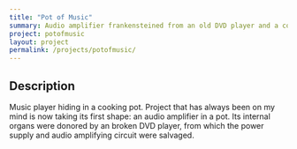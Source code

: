 ```yaml
---
title: "Pot of Music"
summary: Audio amplifier frankensteined from an old DVD player and a cooking pot.
project: potofmusic
layout: project
permalink: /projects/potofmusic/
---
```




## Description

Music player hiding in a cooking pot. Project that has always been on my mind is now taking its first shape: an audio amplifier in a pot. Its internal organs were donored by an broken DVD player, from which the power supply and audio amplifying circuit were salvaged.